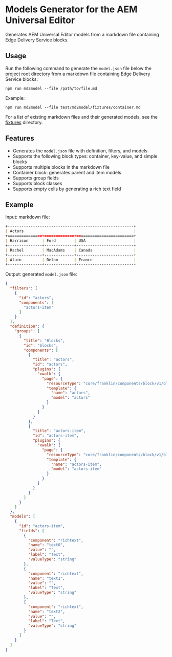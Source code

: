 # Models Generator for the AEM Universal Editor

Generates AEM Universal Editor models from a markdown file containing Edge Delivery Service blocks.

## Usage

Run the following command to generate the `model.json` file below the project root directory from a markdown file containing Edge Delivery Service blocks:
```
npm run md2model --file /path/to/file.md
```
Example:
```
npm run md2model --file test/md2model/fixtures/container.md
```
For a list of existing markdown files and their generated models, see the [fixtures](https://github.com/jckautzmann/ue-model-generator/tree/gw-2024/test/md2model/fixtures) directory.

## Features

- Generates the `model.json` file with definition, filters, and models
- Supports the following block types: container, key-value, and simple blocks
- Supports multiple blocks in the markdown file
- Container block: generates parent and item models
- Supports group fields
- Supports block classes
- Supports empty cells by generating a rich text field

## Example

Input: markdown file:
```markdown
+-------------------------------------------------------+
| Actors                                                |
+===============+=============+=========================+
| Harrison      | Ford        | USA                     |
+---------------+-------------+-------------------------+
| Rachel        | MacAdams    | Canada                  |
+---------------+-------------+-------------------------+
| Alain         | Delon       | France                  |
+---------------+-------------+-------------------------+
```

Output: generated `model.json` file:
```json
{
  "filters": [
    {
      "id": "actors",
      "components": [
        "actors-item"
      ]
    }
  ],
  "definition": {
    "groups": [
      {
        "title": "Blocks",
        "id": "blocks",
        "components": [
          {
            "title": "actors",
            "id": "actors",
            "plugins": {
              "xwalk": {
                "page": {
                  "resourceType": "core/franklin/components/block/v1/block",
                  "template": {
                    "name": "actors",
                    "model": "actors"
                  }
                }
              }
            }
          },
          {
            "title": "actors-item",
            "id": "actors-item",
            "plugins": {
              "xwalk": {
                "page": {
                  "resourceType": "core/franklin/components/block/v1/block/item",
                  "template": {
                    "name": "actors-item",
                    "model": "actors-item"
                  }
                }
              }
            }
          }
        ]
      }
    ]
  },
  "models": [
    {
      "id": "actors-item",
      "fields": [
        {
          "component": "richtext",
          "name": "text0",
          "value": "",
          "label": "Text",
          "valueType": "string"
        },
        {
          "component": "richtext",
          "name": "text1",
          "value": "",
          "label": "Text",
          "valueType": "string"
        },
        {
          "component": "richtext",
          "name": "text2",
          "value": "",
          "label": "Text",
          "valueType": "string"
        }
      ]
    }
  ]
}
```

